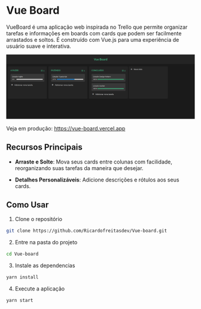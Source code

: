 # Vue Board

VueBoard é uma aplicação web inspirada no Trello que permite organizar tarefas e informações em boards com cards que podem ser facilmente arrastados e soltos. É construído com Vue.js para uma experiência de usuário suave e interativa.

![vue-board](doc/vue-board.png)

Veja em produção: https://vue-board.vercel.app

## Recursos Principais

- **Arraste e Solte**: Mova seus cards entre colunas com facilidade, reorganizando suas tarefas da maneira que desejar.

- **Detalhes Personalizáveis**: Adicione descrições e rótulos aos seus cards.

## Como Usar

1. Clone o repositório
```sh
git clone https://github.com/Ricardofreitasdev/Vue-board.git
```

2. Entre na pasta do projeto
```sh
cd Vue-board
```

3. Instale as dependencias 
```sh
yarn install
```

4. Execute a aplicação 
```sh
yarn start
```
